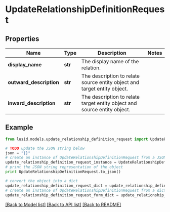 # UpdateRelationshipDefinitionRequest


## Properties
Name | Type | Description | Notes
------------ | ------------- | ------------- | -------------
**display_name** | **str** | The display name of the relation. | 
**outward_description** | **str** | The description to relate source entity object and target entity object. | 
**inward_description** | **str** | The description to relate target entity object and source entity object. | 

## Example

```python
from lusid.models.update_relationship_definition_request import UpdateRelationshipDefinitionRequest

# TODO update the JSON string below
json = "{}"
# create an instance of UpdateRelationshipDefinitionRequest from a JSON string
update_relationship_definition_request_instance = UpdateRelationshipDefinitionRequest.from_json(json)
# print the JSON string representation of the object
print UpdateRelationshipDefinitionRequest.to_json()

# convert the object into a dict
update_relationship_definition_request_dict = update_relationship_definition_request_instance.to_dict()
# create an instance of UpdateRelationshipDefinitionRequest from a dict
update_relationship_definition_request_form_dict = update_relationship_definition_request.from_dict(update_relationship_definition_request_dict)
```
[[Back to Model list]](../README.md#documentation-for-models) [[Back to API list]](../README.md#documentation-for-api-endpoints) [[Back to README]](../README.md)


